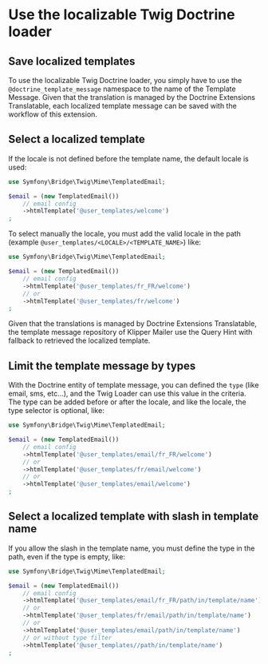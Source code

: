 Use the localizable Twig Doctrine loader
========================================

## Save localized templates

To use the localizable Twig Doctrine loader, you simply have to use the `@doctrine_template_message`
namespace to the name of the Template Message. Given that the translation is managed by the
Doctrine Extensions Translatable, each localized template message can be saved with the
workflow of this extension.

## Select a localized template

If the locale is not defined before the template name, the default locale is used:

```php
use Symfony\Bridge\Twig\Mime\TemplatedEmail;

$email = (new TemplatedEmail())
    // email config
    ->htmlTemplate('@user_templates/welcome')
;
```

To select manually the locale, you must add the valid locale in the path
(example `@user_templates/<LOCALE>/<TEMPLATE_NAME>`) like:

```php
use Symfony\Bridge\Twig\Mime\TemplatedEmail;

$email = (new TemplatedEmail())
    // email config
    ->htmlTemplate('@user_templates/fr_FR/welcome')
    // or
    ->htmlTemplate('@user_templates/fr/welcome')
;
```

Given that the translations is managed by Doctrine Extensions Translatable, the template
message repository of Klipper Mailer use the Query Hint with fallback to retrieved the localized template.

## Limit the template message by types

With the Doctrine entity of template message, you can defined the `type` (like email, sms, etc...),
and the Twig Loader can use this value in the criteria. The type can be added before or after the
locale, and like the locale, the type selector is optional, like:

```php
use Symfony\Bridge\Twig\Mime\TemplatedEmail;

$email = (new TemplatedEmail())
    // email config
    ->htmlTemplate('@user_templates/email/fr_FR/welcome')
    // or
    ->htmlTemplate('@user_templates/fr/email/welcome')
    // or
    ->htmlTemplate('@user_templates/email/welcome')
;
```

## Select a localized template with slash in template name

If you allow the slash in the template name, you must define the type in the path, even if the
type is empty, like:

```php
use Symfony\Bridge\Twig\Mime\TemplatedEmail;

$email = (new TemplatedEmail())
    // email config
    ->htmlTemplate('@user_templates/email/fr_FR/path/in/template/name')
    // or
    ->htmlTemplate('@user_templates/fr/email/path/in/template/name')
    // or
    ->htmlTemplate('@user_templates/email/path/in/template/name')
    // or without type filter
    ->htmlTemplate('@user_templates//path/in/template/name')
;
```

